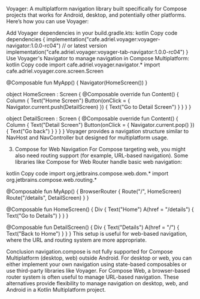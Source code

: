 Voyager: A multiplatform navigation library built specifically for Compose projects that works for Android, desktop, and potentially other platforms.
Here’s how you can use Voyager:

Add Voyager dependencies in your build.gradle.kts:
kotlin
Copy code
dependencies {
implementation("cafe.adriel.voyager:voyager-navigator:1.0.0-rc04") // or latest version
implementation("cafe.adriel.voyager:voyager-tab-navigator:1.0.0-rc04")
}
Use Voyager's Navigator to manage navigation in Compose Multiplatform:
kotlin
Copy code
import cafe.adriel.voyager.navigator.*
import cafe.adriel.voyager.core.screen.Screen

@Composable
fun MyApp() {
Navigator(HomeScreen())
}

object HomeScreen : Screen {
@Composable
override fun Content() {
Column {
Text("Home Screen")
Button(onClick = { Navigator.current.push(DetailScreen) }) {
Text("Go to Detail Screen")
}
}
}
}

object DetailScreen : Screen {
@Composable
override fun Content() {
Column {
Text("Detail Screen")
Button(onClick = { Navigator.current.pop() }) {
Text("Go back")
}
}
}
}
Voyager provides a navigation structure similar to NavHost and NavController but designed for multiplatform usage.

3. Compose for Web Navigation
   For Compose targeting web, you might also need routing support (for example, URL-based navigation). Some libraries like Compose for Web Router handle basic web navigation:

kotlin
Copy code
import org.jetbrains.compose.web.dom.*
import org.jetbrains.compose.web.routing.*

@Composable
fun MyApp() {
BrowserRouter {
Route("/", HomeScreen)
Route("/details", DetailScreen)
}
}

@Composable
fun HomeScreen() {
Div {
Text("Home")
A(href = "/details") {
Text("Go to Details")
}
}
}

@Composable
fun DetailScreen() {
Div {
Text("Details")
A(href = "/") {
Text("Back to Home")
}
}
}
This setup is useful for web-based navigation, where the URL and routing system are more appropriate.

Conclusion
navigation.compose is not fully supported for Compose Multiplatform (desktop, web) outside Android.
For desktop or web, you can either implement your own navigation using state-based composables or use third-party libraries like Voyager.
For Compose Web, a browser-based router system is often useful to manage URL-based navigation.
These alternatives provide flexibility to manage navigation on desktop, web, and Android in a Kotlin Multiplatform project.